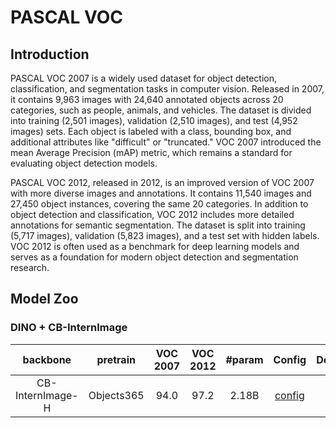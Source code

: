 # PASCAL VOC

## Introduction

PASCAL VOC 2007 is a widely used dataset for object detection, classification, and segmentation tasks in computer vision. Released in 2007, it contains 9,963 images with 24,640 annotated objects across 20 categories, such as people, animals, and vehicles. The dataset is divided into training (2,501 images), validation (2,510 images), and test (4,952 images) sets. Each object is labeled with a class, bounding box, and additional attributes like "difficult" or "truncated." VOC 2007 introduced the mean Average Precision (mAP) metric, which remains a standard for evaluating object detection models.

PASCAL VOC 2012, released in 2012, is an improved version of VOC 2007 with more diverse images and annotations. It contains 11,540 images and 27,450 object instances, covering the same 20 categories. In addition to object detection and classification, VOC 2012 includes more detailed annotations for semantic segmentation. The dataset is split into training (5,717 images), validation (5,823 images), and a test set with hidden labels. VOC 2012 is often used as a benchmark for deep learning models and serves as a foundation for modern object detection and segmentation research.

## Model Zoo

### DINO + CB-InternImage

|     backbone     |  pretrain  | VOC 2007 | VOC 2012 | #param |                           Config                            |                                                       Download                                                       |
| :--------------: | :--------: | :------: | :------: | :----: | :---------------------------------------------------------: | :------------------------------------------------------------------------------------------------------------------: |
| CB-InternImage-H | Objects365 |   94.0   |   97.2   | 2.18B  | [config](./dino_4scale_cbinternimage_h_objects365_voc07.py) | [ckpt](https://huggingface.co/OpenGVLab/InternImage/resolve/main/dino_4scale_cbinternimage_h_objects365_voc0712.pth) |
